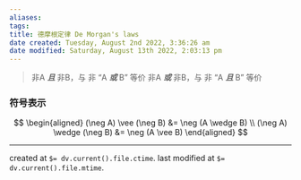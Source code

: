 ```yaml
---
aliases: 
tags: 
title: 德摩根定律 De Morgan's laws
date created: Tuesday, August 2nd 2022, 3:36:26 am
date modified: Saturday, August 13th 2022, 2:03:13 pm
---
```


> 非A ***且*** 非B，与 非 “A ***或*** B” 等价
> 非A ***或*** 非B，与 非 “A ***且*** B” 等价

### 符号表示
$$
\begin{aligned} 
(\neg A) \vee (\neg B) &= \neg (A \wedge B) \\
(\neg A) \wedge (\neg B) &= \neg (A \vee B) 
\end{aligned}
$$

---

created at `$= dv.current().file.ctime`.
last modified at `$= dv.current().file.mtime`.